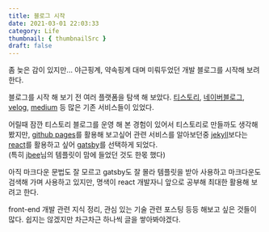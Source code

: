```yaml
---
title: 블로그 시작
date: 2021-03-01 22:03:33
category: Life
thumbnail: { thumbnailSrc }
draft: false
---
```


좀 늦은 감이 있지만... 야근핑계, 약속핑계 대며 미뤄두었던 개발 블로그를 시작해 보려 한다.

블로그를 시작 해 보기 전 여러 플랫폼을 탐색 해 보았다.
[티스토리](https://tistory.com), [네이버블로그](https://section.blog.naver.com), [velog](https://velog.io), [medium](https://medium.com) 등 많은 기존 서비스들이 있었다.

어릴때 잠깐 티스토리 블로그를 운영 해 본 경험이 있어서 티스토리로 만들까도 생각해 봤지만, [github pages](https://pages.github.com)를 활용해 보고싶어 관련 서비스를 알아보던중 [jekyll](https://jekyllrb.com)보다는 [react](https://reactjs.org)를 활용하고 싶어 [gatsby](https://www.gatsbyjs.com)를 선택하게 되었다.
<br />(특히 [jbee](https://jbee.io)님의 템플릿이 맘에 들었던 것도 한몫 했다)

아직 마크다운 문법도 잘 모르고 gatsby도 잘 몰라 템플릿을 받아 사용하고 마크다운도 검색해 가며 사용하고 있지만, 명색이 react 개발자니 앞으로 공부해 최대한 활용해 보려고 한다.

front-end 개발 관련 지식 정리, 관심 있는 기술 관련 포스팅 등등 해보고 싶은 것들이 많다. 쉽지는 않겠지만 차근차근 하나씩 글을 쌓아봐야겠다.
